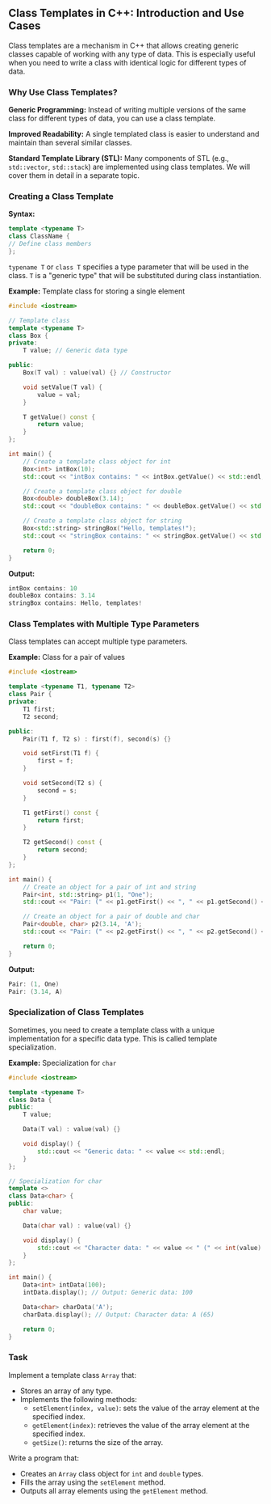 ﻿## Class Templates in C++: Introduction and Use Cases

Class templates are a mechanism in C++ that allows creating generic classes capable of working with any type of data. This is especially useful when you need to write a class with identical logic for different types of data.

### Why Use Class Templates?

**Generic Programming:**
Instead of writing multiple versions of the same class for different types of data, you can use a class template.

**Improved Readability:**
A single templated class is easier to understand and maintain than several similar classes.

**Standard Template Library (STL):**
Many components of STL (e.g., `std::vector`, `std::stack`) are implemented using class templates. We will cover them in detail in a separate topic.

### Creating a Class Template

**Syntax:**
```cpp
template <typename T>
class ClassName {
// Define class members
};
```
`typename T` or `class T` specifies a type parameter that will be used in the class.
`T` is a "generic type" that will be substituted during class instantiation.

**Example:** Template class for storing a single element

```cpp
#include <iostream>

// Template class
template <typename T>
class Box {
private:
    T value; // Generic data type

public:
    Box(T val) : value(val) {} // Constructor

    void setValue(T val) {
        value = val;
    }

    T getValue() const {
        return value;
    }
};

int main() {
    // Create a template class object for int
    Box<int> intBox(10);
    std::cout << "intBox contains: " << intBox.getValue() << std::endl;

    // Create a template class object for double
    Box<double> doubleBox(3.14);
    std::cout << "doubleBox contains: " << doubleBox.getValue() << std::endl;

    // Create a template class object for string
    Box<std::string> stringBox("Hello, templates!");
    std::cout << "stringBox contains: " << stringBox.getValue() << std::endl;

    return 0;
}
```

**Output:**
```cpp
intBox contains: 10
doubleBox contains: 3.14
stringBox contains: Hello, templates!
```

### Class Templates with Multiple Type Parameters

Class templates can accept multiple type parameters.

**Example:** Class for a pair of values
```cpp
#include <iostream>

template <typename T1, typename T2>
class Pair {
private:
    T1 first;
    T2 second;

public:
    Pair(T1 f, T2 s) : first(f), second(s) {}

    void setFirst(T1 f) {
        first = f;
    }

    void setSecond(T2 s) {
        second = s;
    }

    T1 getFirst() const {
        return first;
    }

    T2 getSecond() const {
        return second;
    }
};

int main() {
    // Create an object for a pair of int and string
    Pair<int, std::string> p1(1, "One");
    std::cout << "Pair: (" << p1.getFirst() << ", " << p1.getSecond() << ")" << std::endl;

    // Create an object for a pair of double and char
    Pair<double, char> p2(3.14, 'A');
    std::cout << "Pair: (" << p2.getFirst() << ", " << p2.getSecond() << ")" << std::endl;

    return 0;
}
```

**Output:**
```cpp
Pair: (1, One)
Pair: (3.14, A)
```

### Specialization of Class Templates

Sometimes, you need to create a template class with a unique implementation for a specific data type. This is called template specialization.

**Example:** Specialization for `char`
```cpp
#include <iostream>

template <typename T>
class Data {
public:
    T value;

    Data(T val) : value(val) {}

    void display() {
        std::cout << "Generic data: " << value << std::endl;
    }
};

// Specialization for char
template <>
class Data<char> {
public:
    char value;

    Data(char val) : value(val) {}

    void display() {
        std::cout << "Character data: " << value << " (" << int(value) << ")" << std::endl;
    }
};

int main() {
    Data<int> intData(100);
    intData.display(); // Output: Generic data: 100

    Data<char> charData('A');
    charData.display(); // Output: Character data: A (65)

    return 0;
}
```

### Task

Implement a template class `Array` that:

- Stores an array of any type.
- Implements the following methods:
    - `setElement(index, value)`: sets the value of the array element at the specified index.
    - `getElement(index)`: retrieves the value of the array element at the specified index.
    - `getSize()`: returns the size of the array.

Write a program that:
- Creates an `Array` class object for `int` and `double` types.
- Fills the array using the `setElement` method.
- Outputs all array elements using the `getElement` method.
